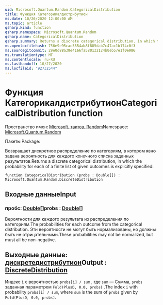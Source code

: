 ```yaml
---
uid: Microsoft.Quantum.Random.CategoricalDistribution
title: Функция Категорикалдистрибутион
ms.date: 10/26/2020 12:00:00 AM
ms.topic: article
qsharp.kind: function
qsharp.namespace: Microsoft.Quantum.Random
qsharp.name: CategoricalDistribution
qsharp.summary: Returns a discrete categorical distribution, in which the probability for each of a finite list of given outcomes is explicitly specified.
ms.openlocfilehash: 756e9e95cac5554ab8f885dab7c47ac1b174c0f3
ms.sourcegitcommit: 29e0d88a30e4166fa580132124b0eb57e1f0e986
ms.translationtype: MT
ms.contentlocale: ru-RU
ms.lasthandoff: 10/27/2020
ms.locfileid: "92732544"
---
```

# <a name="categoricaldistribution-function"></a><span data-ttu-id="f8472-102">Функция Категорикалдистрибутион</span><span class="sxs-lookup"><span data-stu-id="f8472-102">CategoricalDistribution function</span></span>

<span data-ttu-id="f8472-103">Пространство имен: [Microsoft. тактов. Random](xref:Microsoft.Quantum.Random)</span><span class="sxs-lookup"><span data-stu-id="f8472-103">Namespace: [Microsoft.Quantum.Random](xref:Microsoft.Quantum.Random)</span></span>

<span data-ttu-id="f8472-104">Пакеты [](https://nuget.org/packages/)</span><span class="sxs-lookup"><span data-stu-id="f8472-104">Package: [](https://nuget.org/packages/)</span></span>


<span data-ttu-id="f8472-105">Возвращает дискретное распределение по категориям, в котором явно задана вероятность для каждого конечного списка заданных результатов.</span><span class="sxs-lookup"><span data-stu-id="f8472-105">Returns a discrete categorical distribution, in which the probability for each of a finite list of given outcomes is explicitly specified.</span></span>

```qsharp
function CategoricalDistribution (probs : Double[]) : Microsoft.Quantum.Random.DiscreteDistribution
```


## <a name="input"></a><span data-ttu-id="f8472-106">Входные данные</span><span class="sxs-lookup"><span data-stu-id="f8472-106">Input</span></span>

### <a name="probs--double"></a><span data-ttu-id="f8472-107">пробс: [Double](xref:microsoft.quantum.lang-ref.double)[]</span><span class="sxs-lookup"><span data-stu-id="f8472-107">probs : [Double](xref:microsoft.quantum.lang-ref.double)[]</span></span>

<span data-ttu-id="f8472-108">Вероятности для каждого результата из распределения по категориям.</span><span class="sxs-lookup"><span data-stu-id="f8472-108">The probabilities for each outcome from the categorical distribution.</span></span>
<span data-ttu-id="f8472-109">Эти вероятности не могут быть нормализованы, но должны быть не отрицательными.</span><span class="sxs-lookup"><span data-stu-id="f8472-109">These probabilities may not be normalized, but must all be non-negative.</span></span>



## <a name="output--discretedistribution"></a><span data-ttu-id="f8472-110">Выходные данные: [дискретедистрибутион](xref:Microsoft.Quantum.Random.DiscreteDistribution)</span><span class="sxs-lookup"><span data-stu-id="f8472-110">Output : [DiscreteDistribution](xref:Microsoft.Quantum.Random.DiscreteDistribution)</span></span>

<span data-ttu-id="f8472-111">Индекс `i` с вероятностью `probs[i] / sum` , где `sum` — Сумма, `probs` заданная параметром `Fold(PlusD, 0.0, probs)` .</span><span class="sxs-lookup"><span data-stu-id="f8472-111">The index `i` with probability `probs[i] / sum`, where `sum` is the sum of `probs` given by `Fold(PlusD, 0.0, probs)`.</span></span>